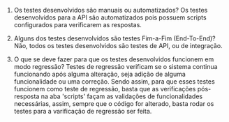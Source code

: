 1. Os testes desenvolvidos são manuais ou automatizados?
Os testes desenvolvidos para a API são automatizados pois possuem scripts configurados para verificarem as respostas.

2. Alguns dos testes desenvolvidos são testes Fim-a-Fim (End-To-End)?
Não, todos os testes desenvolvidos são testes de API, ou de integração.

3. O que se deve fazer para que os testes desenvolvidos funcionem em modo regressão?
Testes de regressão verificam se o sistema continua funcionando após alguma alteração, seja adição de alguma funcionalidade ou uma correção. Sendo assim,
para que esses testes funcionem como teste de regressão, basta que as verificações pós-resposta na aba 'scripts' façam as validações de funcionalidades
necessárias, assim, sempre que o código for alterado, basta rodar os testes para a varificação de regressão ser feita.